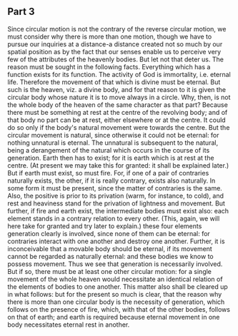 ## Part 3

Since circular motion is not the contrary of the reverse circular motion, we must consider why there is more than one motion, though we have to pursue our inquiries at a distance-a distance created not so much by our spatial position as by the fact that our senses enable us to perceive very few of the attributes of the heavenly bodies.
But let not that deter us.
The reason must be sought in the following facts.
Everything which has a function exists for its function.
The activity of God is immortality, i.e.
eternal life.
Therefore the movement of that which is divine must be eternal.
But such is the heaven, viz.
a divine body, and for that reason to it is given the circular body whose nature it is to move always in a circle.
Why, then, is not the whole body of the heaven of the same character as that part?
Because there must be something at rest at the centre of the revolving body; and of that body no part can be at rest, either elsewhere or at the centre.
It could do so only if the body's natural movement were towards the centre.
But the circular movement is natural, since otherwise it could not be eternal: for nothing unnatural is eternal.
The unnatural is subsequent to the natural, being a derangement of the natural which occurs in the course of its generation.
Earth then has to exist; for it is earth which is at rest at the centre.
(At present we may take this for granted: it shall be explained later.)
But if earth must exist, so must fire.
For, if one of a pair of contraries naturally exists, the other, if it is really contrary, exists also naturally.
In some form it must be present, since the matter of contraries is the same.
Also, the positive is prior to its privation (warm, for instance, to cold), and rest and heaviness stand for the privation of lightness and movement.
But further, if fire and earth exist, the intermediate bodies must exist also: each element stands in a contrary relation to every other.
(This, again, we will here take for granted and try later to explain.)
these four elements generation clearly is involved, since none of them can be eternal: for contraries interact with one another and destroy one another.
Further, it is inconceivable that a movable body should be eternal, if its movement cannot be regarded as naturally eternal: and these bodies we know to possess movement.
Thus we see that generation is necessarily involved.
But if so, there must be at least one other circular motion: for a single movement of the whole heaven would necessitate an identical relation of the elements of bodies to one another.
This matter also shall be cleared up in what follows: but for the present so much is clear, that the reason why there is more than one circular body is the necessity of generation, which follows on the presence of fire, which, with that of the other bodies, follows on that of earth; and earth is required because eternal movement in one body necessitates eternal rest in another.

